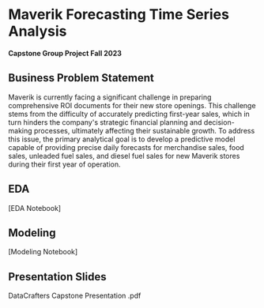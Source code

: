 # Maverik Forecasting Time Series Analysis
**Capstone Group Project Fall 2023**

## Business Problem Statement   
Maverik is currently facing a significant challenge in preparing comprehensive ROI documents for their new store openings. This challenge stems from the difficulty of accurately predicting first-year sales, which in turn hinders the company's strategic financial planning and decision-making processes, ultimately affecting their sustainable growth. To address this issue, the primary analytical goal is to develop a predictive model capable of providing precise daily forecasts for merchandise sales, food sales, unleaded fuel sales, and diesel fuel sales for new Maverik stores during their first year of operation.

## EDA 
[EDA Notebook]

## Modeling
[Modeling Notebook]

## Presentation Slides
DataCrafters Capstone Presentation .pdf




